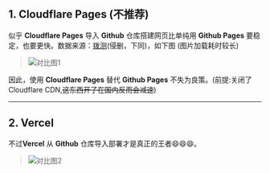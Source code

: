 ## 1. Cloudflare Pages (不推荐)
似乎 **Cloudflare Pages** 导入 **Github** 仓库搭建网页比单纯用 **Github Pages** 要稳定，也要更快。数据来源：[拨测](boce.com)(侵删，下同)，如下图 (图片加载耗时较长)
> ![对比图1](https://s1.ax1x.com/2023/02/04/pSy0SOK.jpg "明显差距")  
> 
因此，使用 **Cloudflare Pages** 替代 **Github Pages** 不失为良策。(前提:关闭了Cloudflare CDN,~~这东西开了在国内反而会减速~~)
***
## 2. Vercel 
不过**Vercel** 从 **Github** 仓库导入部署才是真正的王者😄😄😄。
> ![对比图2](https://s1.ax1x.com/2023/02/19/pSLoW2d.jpg "真正的王者")